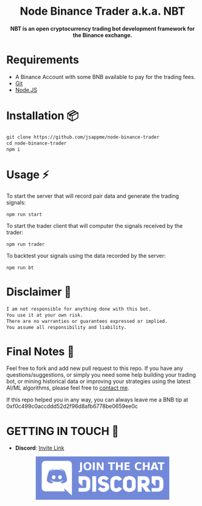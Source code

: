 <h1 align="center">Node Binance Trader a.k.a. NBT</h1>

<h4 align="center">NBT is an open cryptocurrency trading bot development framework for the Binance exchange.</h4>

# Requirements

* A Binance Account with some BNB available to pay for the trading fees.
* [Git](https://git-scm.com/download/)
* [Node.JS](http://nodejs.org)

# Installation 📦

```
git clone https://github.com/jsappme/node-binance-trader
cd node-binance-trader
npm i
```

# Usage ⚡️

To start the server that will record pair data and generate the trading signals:
```
npm run start
```
To start the trader client that will computer the signals received by the trader:

```
npm run trader
```
To backtest your signals using the data recorded by the server:

```
npm run bt
```

# Disclaimer 📖

```
I am not responsible for anything done with this bot.
You use it at your own risk.
There are no warranties or guarantees expressed or implied.
You assume all responsibility and liability.
```

# Final Notes 🙏

Feel free to fork and add new pull request to this repo.
If you have any questions/suggestions, or simply you need some help building your trading bot, or mining historical data or improving your strategies using the latest AI/ML algorithms, please feel free to <a href="mailto:herve76@gmail.com" target="_blank">contact me</a>.

If this repo helped you in any way, you can always leave me a BNB tip at 0xf0c499c0accddd52d2f96d8afb6778be0659ee0c

# GETTING IN TOUCH 💬

* **Discord**: [Invite Link](https://discord.gg/4EQrEgj)

<p align="center">
  <a href="https://discord.gg/4EQrEgj"><img alt="Discord chat" src="Discord_button.png" /></a>
</p>
